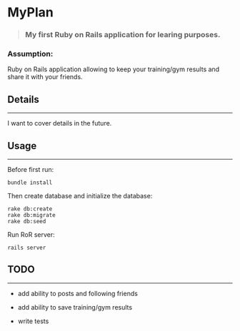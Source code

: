 # MyPlan

>### **My first Ruby on Rails application for learing purposes.**
### Assumption:
Ruby on Rails application allowing to keep your training/gym results and share it with your friends.

## Details
----
I want to cover details in the future.

## Usage
----
Before first run:
```
bundle install
```

Then create database and initialize the database:
```
rake db:create
rake db:migrate
rake db:seed
```
Run RoR server:
```
rails server
```

## TODO
----
* add ability to posts and following friends

* add ability to save training/gym results

* write tests

